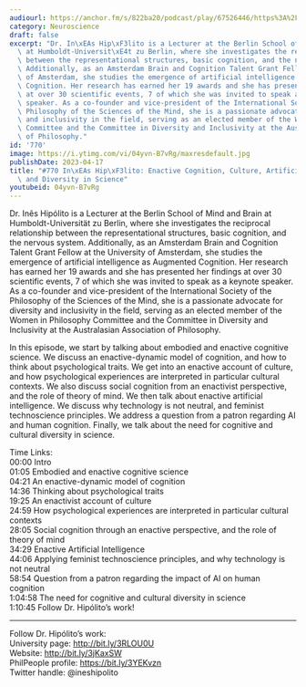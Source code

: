 ```yaml
---
audiourl: https://anchor.fm/s/822ba20/podcast/play/67526446/https%3A%2F%2Fd3ctxlq1ktw2nl.cloudfront.net%2Fstaging%2F2023-2-29%2Fad4e1b50-e291-58ec-f492-f5334cb30d60.m4a
category: Neuroscience
draft: false
excerpt: "Dr. In\xEAs Hip\xF3lito is a Lecturer at the Berlin School of Mind and Brain\
  \ at Humboldt-Universit\xE4t zu Berlin, where she investigates the reciprocal relationship\
  \ between the representational structures, basic cognition, and the nervous system.\
  \ Additionally, as an Amsterdam Brain and Cognition Talent Grant Fellow at the University\
  \ of Amsterdam, she studies the emergence of artificial intelligence as Augmented\
  \ Cognition. Her research has earned her 19 awards and she has presented her findings\
  \ at over 30 scientific events, 7 of which she was invited to speak as a keynote\
  \ speaker. As a co-founder and vice-president of the International Society of the\
  \ Philosophy of the Sciences of the Mind, she is a passionate advocate for diversity\
  \ and inclusivity in the field, serving as an elected member of the Women in Philosophy\
  \ Committee and the Committee in Diversity and Inclusivity at the Australasian Association\
  \ of Philosophy."
id: '770'
image: https://i.ytimg.com/vi/04yvn-B7vRg/maxresdefault.jpg
publishDate: 2023-04-17
title: "#770 In\xEAs Hip\xF3lito: Enactive Cognition, Culture, Artificial Intelligence,\
  \ and Diversity in Science"
youtubeid: 04yvn-B7vRg
---
```

<div class="timelinks">

Dr. Inês Hipólito is a Lecturer at the Berlin School of Mind and Brain at Humboldt-Universität zu Berlin, where she investigates the reciprocal relationship between the representational structures, basic cognition, and the nervous system. Additionally, as an Amsterdam Brain and Cognition Talent Grant Fellow at the University of Amsterdam, she studies the emergence of artificial intelligence as Augmented Cognition. Her research has earned her 19 awards and she has presented her findings at over 30 scientific events, 7 of which she was invited to speak as a keynote speaker. As a co-founder and vice-president of the International Society of the Philosophy of the Sciences of the Mind, she is a passionate advocate for diversity and inclusivity in the field, serving as an elected member of the Women in Philosophy Committee and the Committee in Diversity and Inclusivity at the Australasian Association of Philosophy.

In this episode, we start by talking about embodied and enactive cognitive science.  We discuss an enactive-dynamic model of cognition, and how to think about psychological traits. We get into an enactive account of culture, and how psychological experiences are interpreted in particular cultural contexts. We also discuss social cognition from an enactivist perspective, and the role of theory of mind. We then talk about enactive artificial intelligence. We discuss why technology is not neutral, and feminist technoscience principles. We address a question from a patron regarding AI and human cognition. Finally, we talk about the need for cognitive and cultural diversity in science.

Time Links:  
<time>00:00</time> Intro  
<time>01:05</time> Embodied and enactive cognitive science  
<time>04:21</time> An enactive-dynamic model of cognition  
<time>14:36</time> Thinking about psychological traits  
<time>19:25</time> An enactivist account of culture  
<time>24:59</time> How psychological experiences are interpreted in particular cultural contexts  
<time>28:05</time> Social cognition through an enactive perspective, and the role of theory of mind  
<time>34:29</time> Enactive Artificial Intelligence  
<time>44:06</time> Applying feminist technoscience principles, and why technology is not neutral  
<time>58:54</time> Question from a patron regarding the impact of AI on human cognition  
<time>1:04:58</time> The need for cognitive and cultural diversity in science  
<time>1:10:45</time> Follow Dr. Hipólito’s work!

---

Follow Dr. Hipólito’s work:  
University page: http://bit.ly/3RLOU0U  
Website: http://bit.ly/3jKaxSW  
PhilPeople profile: https://bit.ly/3YEKvzn  
Twitter handle: @ineshipolito
</div>

